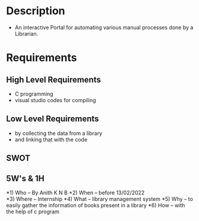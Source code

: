 # Description
* An interactive Portal for automating various manual processes done by a Librarian.

# Requirements

## High Level Requirements
* C programming 
* visual studio codes for compiling

## Low Level Requirements
* by collecting the data from a library
* and linking that with the code 

## SWOT

## 5W's & 1H
*1)	Who –  By Anith K N B 
*2)	When – before 13/02/2022\
*3)	Where – Internship 
*4)	What – library management system 
*5)	Why – to easily gather the information of books present in a library 
*6)	How – with the help of c program 
